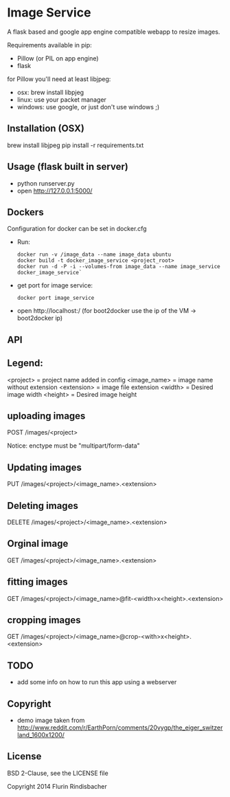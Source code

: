 Image Service
========
A flask based and google app engine compatible webapp to resize images.

Requirements available in pip:
 - Pillow (or PIL on app engine)
 - flask
 
for Pillow you'll need at least libjpeg: 
 - osx: brew install libpjeg
 - linux: use your packet manager
 - windows: use google, or just don't use windows ;)

Installation (OSX)
-----
brew install libjpeg
pip install -r requirements.txt

 
Usage (flask built in server)
-----
 - python runserver.py
 - open http://127.0.0.1:5000/
 
 
Dockers
-----
Configuration for docker can be set in docker.cfg

- Run:

    ```
    docker run -v /image_data --name image_data ubuntu
    docker build -t docker_image_service <project_root>
    docker run -d -P -i --volumes-from image_data --name image_service docker_image_service`
    ```

- get port for image service:

    ```
    docker port image_service
    ```

- open http://localhost:<port>/ (for boot2docker use the ip of the VM -> boot2docker ip)

API
-----
Legend:
---

\<project\> = project name added in config
\<image_name\> = image name without extension
\<extension\> = image file extension
\<width\> = Desired image width
\<height\> = Desired image height

uploading images
---
POST /images/\<project\>

Notice: enctype must be "multipart/form-data"

Updating images
---
PUT /images/\<project\>/\<image_name\>.\<extension\>

Deleting images
---
DELETE /images/\<project\>/\<image_name\>.\<extension\>

Orginal image
---
GET /images/\<project\>/\<image_name\>.\<extension\>

fitting images
---
GET /images/\<project\>/\<image_name\>@fit-\<width\>x\<height\>.\<extension\>

cropping images
---
GET /images/\<project\>/\<image_name\>@crop-\<with\>x\<height\>.\<extension\>


TODO
-----
 - add some info on how to run this app using a webserver

Copyright
-------
- demo image taken from http://www.reddit.com/r/EarthPorn/comments/20vygp/the_eiger_switzerland_1600x1200/

License
-------
BSD 2-Clause, see the LICENSE file


Copyright 2014 Flurin Rindisbacher
